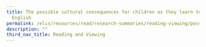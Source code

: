 ```yaml
---
title: The possible cultural consequences for children as they learn to read in
  English
permalink: /elis/resources/read/research-summaries/reading-viewing/possible-cultural-consequences-for-children/
description: ""
third_nav_title: Reading and Viewing
---
```

